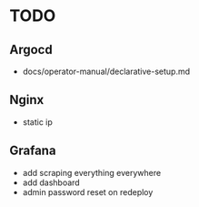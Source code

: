 # TODO

## Argocd

- docs/operator-manual/declarative-setup.md

## Nginx

- static ip

## Grafana

- add scraping everything everywhere
- add dashboard
- admin password reset on redeploy
